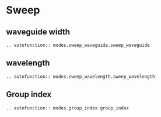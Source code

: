# Sweep

## waveguide width


```{eval-rst}
.. autofunction:: modes.sweep_waveguide.sweep_waveguide
```

##  wavelength


```{eval-rst}
.. autofunction:: modes.sweep_wavelength.sweep_wavelength

```


## Group index


```{eval-rst}
.. autofunction:: modes.group_index.group_index
```
